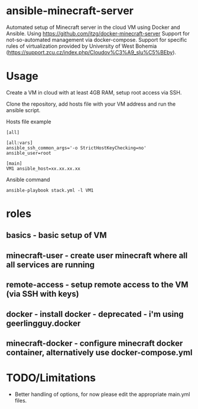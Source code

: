 # ansible-minecraft-server
Automated setup of Minecraft server in the cloud VM using Docker and Ansible.
Using https://github.com/itzg/docker-minecraft-server
Support for not-so-automated management via docker-compose.
Support for specific rules of virtualization provided by University of West Bohemia (https://support.zcu.cz/index.php/Cloudov%C3%A9_slu%C5%BEby).

# Usage
Create a VM in cloud with at least 4GB RAM, setup root access via SSH.

Clone the repository, add hosts file with your VM address and run the ansible script.

Hosts file example
```
[all]

[all:vars]
ansible_ssh_common_args='-o StrictHostKeyChecking=no'
ansible_user=root

[main]
VM1 ansible_host=xx.xx.xx.xx
```
Ansible command 
```
ansible-playbook stack.yml -l VM1
```

# roles
## basics - basic setup of VM
## minecraft-user - create user minecraft where all all services are running
## remote-access - setup remote access to the VM (via SSH with keys)
## docker - install docker - deprecated - i'm using geerlingguy.docker
## minecraft-docker - configure minecraft docker container, alternatively use docker-compose.yml

# TODO/Limitations
* Better handling of options, for now please edit the appropriate main.yml files.
